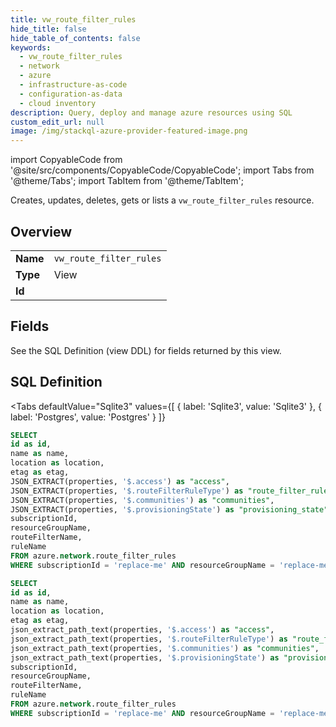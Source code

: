 ```yaml
--- 
title: vw_route_filter_rules
hide_title: false
hide_table_of_contents: false
keywords:
  - vw_route_filter_rules
  - network
  - azure
  - infrastructure-as-code
  - configuration-as-data
  - cloud inventory
description: Query, deploy and manage azure resources using SQL
custom_edit_url: null
image: /img/stackql-azure-provider-featured-image.png
---
```


import CopyableCode from '@site/src/components/CopyableCode/CopyableCode';
import Tabs from '@theme/Tabs';
import TabItem from '@theme/TabItem';

Creates, updates, deletes, gets or lists a <code>vw_route_filter_rules</code> resource.

## Overview
<table><tbody>
<tr><td><b>Name</b></td><td><code>vw_route_filter_rules</code></td></tr>
<tr><td><b>Type</b></td><td>View</td></tr>
<tr><td><b>Id</b></td><td><CopyableCode code="azure.network.vw_route_filter_rules" /></td></tr>
</tbody></table>

## Fields

See the SQL Definition (view DDL) for fields returned by this view.

## SQL Definition

<Tabs
defaultValue="Sqlite3"
values={[
{ label: 'Sqlite3', value: 'Sqlite3' },
{ label: 'Postgres', value: 'Postgres' }
]}
>
<TabItem value="Sqlite3">

```sql
SELECT
id as id,
name as name,
location as location,
etag as etag,
JSON_EXTRACT(properties, '$.access') as "access",
JSON_EXTRACT(properties, '$.routeFilterRuleType') as "route_filter_rule_type",
JSON_EXTRACT(properties, '$.communities') as "communities",
JSON_EXTRACT(properties, '$.provisioningState') as "provisioning_state",
subscriptionId,
resourceGroupName,
routeFilterName,
ruleName
FROM azure.network.route_filter_rules
WHERE subscriptionId = 'replace-me' AND resourceGroupName = 'replace-me' AND routeFilterName = 'replace-me';
```

</TabItem>
<TabItem value="Postgres">

```sql
SELECT
id as id,
name as name,
location as location,
etag as etag,
json_extract_path_text(properties, '$.access') as "access",
json_extract_path_text(properties, '$.routeFilterRuleType') as "route_filter_rule_type",
json_extract_path_text(properties, '$.communities') as "communities",
json_extract_path_text(properties, '$.provisioningState') as "provisioning_state",
subscriptionId,
resourceGroupName,
routeFilterName,
ruleName
FROM azure.network.route_filter_rules
WHERE subscriptionId = 'replace-me' AND resourceGroupName = 'replace-me' AND routeFilterName = 'replace-me';
```

</TabItem>
</Tabs>
